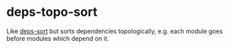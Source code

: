 # deps-topo-sort

Like [deps-sort][1] but sorts dependencies topologically, e.g. each module goes
before modules which depend on it.

[1]: https://github.com/substack/deps-sort
